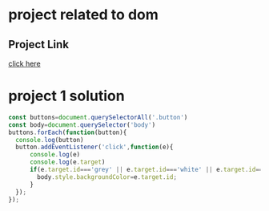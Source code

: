 # project related to dom

## Project Link
[click here](https://stackblitz.com/edit/dom-project-chaiaurcode?file=index.html)


# project 1 solution
``` javascript
const buttons=document.querySelectorAll('.button')
const body=document.querySelector('body')
buttons.forEach(function(button){
  console.log(button)
  button.addEventListener('click',function(e){
      console.log(e)
      console.log(e.target)
      if(e.target.id==='grey' || e.target.id==='white' || e.target.id==='blue' || e.target.id==='yellow'){
        body.style.backgroundColor=e.target.id;
      }
  });
});

```